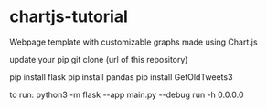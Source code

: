 # chartjs-tutorial
Webpage template with customizable graphs made using Chart.js

update your pip
git clone (url of this repository)

pip install flask
pip install pandas
pip install GetOldTweets3

to run: 
python3 -m flask --app main.py --debug run -h 0.0.0.0
